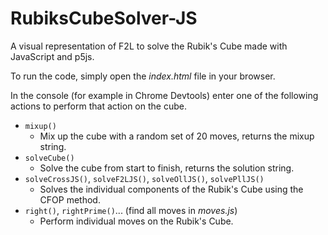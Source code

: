 # RubiksCubeSolver-JS
A visual representation of F2L to solve the Rubik's Cube made with JavaScript and p5js.

To run the code, simply open the *index.html* file in your browser.

In the console (for example in Chrome Devtools) enter one of the following actions to perform that action on the cube.

- `mixup()`
    - Mix up the cube with a random set of 20 moves, returns the mixup string.
- `solveCube()`
    - Solve the cube from start to finish, returns the solution string.
- `solveCrossJS()`, `solveF2LJS()`, `solveOllJS()`, `solvePllJS()`
    - Solves the individual components of the Rubik's Cube using the CFOP method.
- `right()`, `rightPrime()`... (find all moves in *moves.js*)
    - Perform individual moves on the Rubik's Cube.